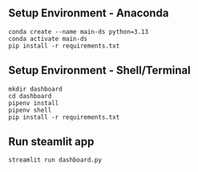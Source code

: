 ## Setup Environment - Anaconda
```
conda create --name main-ds python=3.13
conda activate main-ds
pip install -r requirements.txt
```

## Setup Environment - Shell/Terminal
```
mkdir dashboard
cd dashboard
pipenv install
pipenv shell
pip install -r requirements.txt
```

## Run steamlit app
```
streamlit run dashboard.py
```